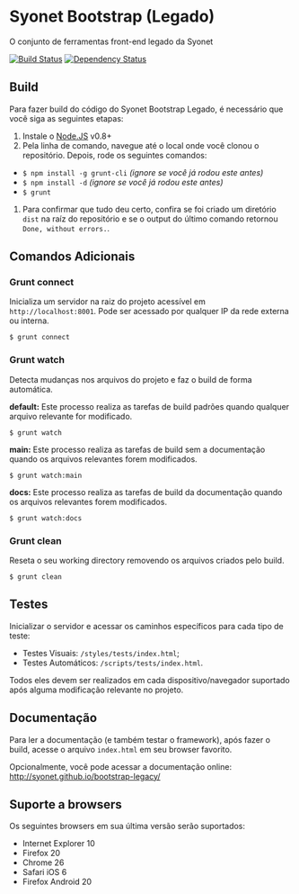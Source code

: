 # Syonet Bootstrap (Legado)
O conjunto de ferramentas front-end legado da Syonet

[![Build Status](https://travis-ci.org/Syonet/bootstrap-legacy.png?branch=master)](https://travis-ci.org/Syonet/bootstrap-legacy)
[![Dependency Status](https://gemnasium.com/Syonet/bootstrap-legacy.png)](https://gemnasium.com/Syonet/bootstrap-legacy)

## Build
Para fazer build do código do Syonet Bootstrap Legado, é necessário que você siga as seguintes etapas:

1. Instale o [Node.JS](http://nodejs.org/) v0.8+
1. Pela linha de comando, navegue até o local onde você clonou o repositório. Depois, rode os seguintes comandos:
 * `$ npm install -g grunt-cli` _(ignore se você já rodou este antes)_
 * `$ npm install -d` _(ignore se você já rodou este antes)_
 * `$ grunt`
1. Para confirmar que tudo deu certo, confira se foi criado um diretório `dist` na raíz do repositório e se o output do último comando retornou `Done, without errors.`.

## Comandos Adicionais
### Grunt connect
Inicializa um servidor na raiz do projeto acessível em `http://localhost:8001`. Pode ser acessado por qualquer IP da rede externa ou interna.

```shell
$ grunt connect
```

### Grunt watch
Detecta mudanças nos arquivos do projeto e faz o build de forma automática.

**default:**
Este processo realiza as tarefas de build padrões quando qualquer arquivo relevante for modificado.

```shell
$ grunt watch
```

**main:**
Este processo realiza as tarefas de build sem a documentação quando os arquivos relevantes forem modificados.

```shell
$ grunt watch:main
```

**docs:**
Este processo realiza as tarefas de build da documentação quando os arquivos relevantes forem modificados.

```shell
$ grunt watch:docs
```

### Grunt clean
Reseta o seu working directory removendo os arquivos criados pelo build.

```shell
$ grunt clean
```

## Testes
Inicializar o servidor e acessar os caminhos específicos para cada tipo de teste:

* Testes Visuais: `/styles/tests/index.html`;
* Testes Automáticos: `/scripts/tests/index.html`.

Todos eles devem ser realizados em cada dispositivo/navegador suportado após alguma modificação relevante no projeto.

## Documentação
Para ler a documentação (e também testar o framework), após fazer o build, acesse o arquivo `index.html` em seu browser favorito.

Opcionalmente, você pode acessar a documentação online:
http://syonet.github.io/bootstrap-legacy/

## Suporte a browsers
Os seguintes browsers em sua última versão serão suportados:
* Internet Explorer 10
* Firefox 20
* Chrome 26
* Safari iOS 6
* Firefox Android 20
